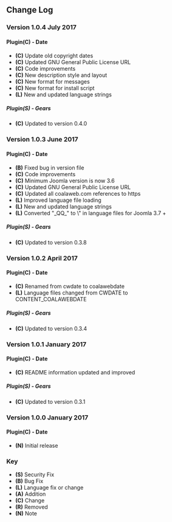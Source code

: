 ## Change Log

### Version 1.0.4 July 2017

#### Plugin(C) - Date
- **(C)** Update old copyright dates
- **(C)** Updated GNU General Public License URL
- **(C)** Code improvements
- **(C)** New description style and layout
- **(C)** New format for messages
- **(C)** New format for install script
- **(L)** New and updated language strings

##### Plugin(S) - Gears
 - **(C)** Updated to version 0.4.0
 
### Version 1.0.3 June 2017

#### Plugin(C) - Date
- **(B)** Fixed bug in version file
- **(C)** Code improvements
- **(C)** Minimum Joomla version is now 3.6
- **(C)** Updated GNU General Public License URL
- **(C)** Updated all coalaweb.com references to https
- **(L)** Improved language file loading
- **(L)** New and updated language strings
- **(L)** Converted "\_QQ_" to \\" in language files for Joomla 3.7 +

##### Plugin(S) - Gears
 - **(C)** Updated to version 0.3.8

### Version 1.0.2 April 2017

#### Plugin(C) - Date
 - **(C)** Renamed from cwdate to coalawebdate
 - **(L)** Language files changed from CWDATE to CONTENT_COALAWEBDATE

##### Plugin(S) - Gears
 - **(C)** Updated to version 0.3.4
 
### Version 1.0.1 January 2017

#### Plugin(C) - Date
 - **(C)** README information updated and improved

##### Plugin(S) - Gears
 - **(C)** Updated to version 0.3.1

### Version 1.0.0 January 2017

#### Plugin(C) - Date

- **(N)** Initial release

### Key
- **(S)** Security Fix
- **(B)** Bug Fix
- **(L)** Language fix or change
- **(A)** Addition
- **(C)** Change
- **(R)** Removed
- **(N)** Note
